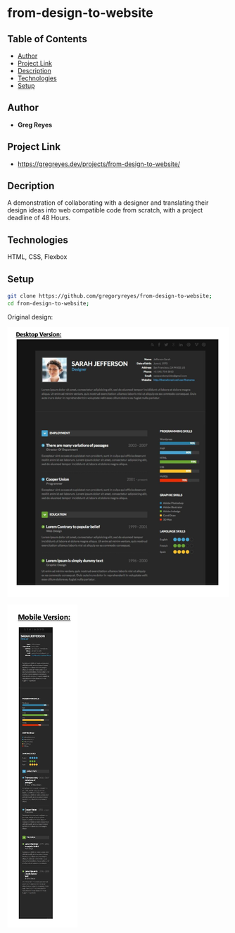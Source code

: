 # from-design-to-website

## Table of Contents

* [Author](#author)
* [Project Link](#project-link)
* [Description](#description)
* [Technologies](#technologies)
* [Setup](#setup)

## Author

* **Greg Reyes**

## Project Link

* https://gregreyes.dev/projects/from-design-to-website/

## Decription

A demonstration of collaborating with a designer and translating their design ideas into web compatible code from scratch, with a project deadline of 48 Hours.

## Technologies

HTML, CSS, Flexbox

## Setup

```sh
git clone https://github.com/gregoryreyes/from-design-to-website;
cd from-design-to-website;
```

Original design:

![Desktop Design](./assets/resume-design-desktop.png)

![Mobile Design](./assets/resume-design-mobile.png)